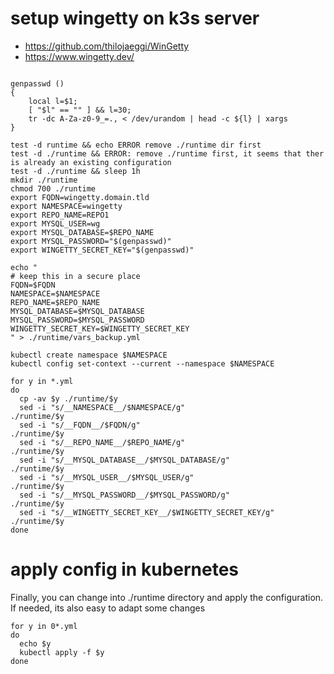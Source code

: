 # setup wingetty on k3s server
* https://github.com/thilojaeggi/WinGetty
* https://www.wingetty.dev/

```

genpasswd ()
{ 
    local l=$1;
    [ "$l" == "" ] && l=30;
    tr -dc A-Za-z0-9_=., < /dev/urandom | head -c ${l} | xargs
}

test -d runtime && echo ERROR remove ./runtime dir first
test -d ./runtime && ERROR: remove ./runtime first, it seems that ther is already an existing configuration
test -d ./runtime && sleep 1h
mkdir ./runtime
chmod 700 ./runtime
export FQDN=wingetty.domain.tld
export NAMESPACE=wingetty
export REPO_NAME=REPO1
export MYSQL_USER=wg
export MYSQL_DATABASE=$REPO_NAME
export MYSQL_PASSWORD="$(genpasswd)"
export WINGETTY_SECRET_KEY="$(genpasswd)"

echo "
# keep this in a secure place
FQDN=$FQDN
NAMESPACE=$NAMESPACE
REPO_NAME=$REPO_NAME
MYSQL_DATABASE=$MYSQL_DATABASE
MYSQL_PASSWORD=$MYSQL_PASSWORD
WINGETTY_SECRET_KEY=$WINGETTY_SECRET_KEY
" > ./runtime/vars_backup.yml

kubectl create namespace $NAMESPACE
kubectl config set-context --current --namespace $NAMESPACE

for y in *.yml
do
  cp -av $y ./runtime/$y
  sed -i "s/__NAMESPACE__/$NAMESPACE/g"                     ./runtime/$y
  sed -i "s/__FQDN__/$FQDN/g"                               ./runtime/$y
  sed -i "s/__REPO_NAME__/$REPO_NAME/g"                     ./runtime/$y
  sed -i "s/__MYSQL_DATABASE__/$MYSQL_DATABASE/g"           ./runtime/$y
  sed -i "s/__MYSQL_USER__/$MYSQL_USER/g"                   ./runtime/$y
  sed -i "s/__MYSQL_PASSWORD__/$MYSQL_PASSWORD/g"           ./runtime/$y
  sed -i "s/__WINGETTY_SECRET_KEY__/$WINGETTY_SECRET_KEY/g" ./runtime/$y
done
```

# apply config in kubernetes
Finally, you can change into ./runtime directory and apply the configuration.
If needed, its also easy to adapt some changes

```
for y in 0*.yml
do
  echo $y
  kubectl apply -f $y
done
```
